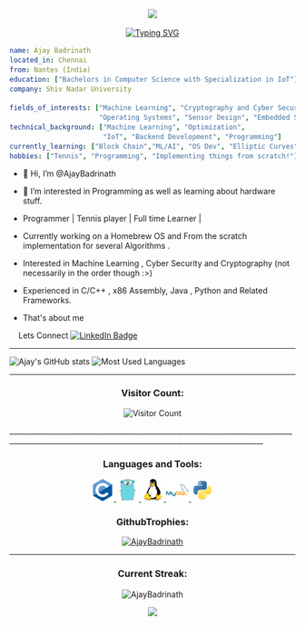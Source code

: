 <div align="center">
 
 <p align ="center">
 <img src="https://capsule-render.vercel.app/api?type=waving&height=60&color=timeGradient&section=header&reversal=true"></img>
</p>
 
 [![Typing SVG](https://readme-typing-svg.demolab.com?font=Londrina+Sketch&duration=3000&pause=1000&color=892DF7&background=D825FF00&center=true&random=false&width=435&lines=Hi+I+am+Ajay+Badrinath;Undergrad@Shiv+Nadar+University+CSE(IoT);IoTEngineer;Programmer+;Machine+Learning+and+Cyber+Security+Enthusiast)](https://git.io/typing-svg)
 
</div>


```yaml
name: Ajay Badrinath
located_in: Chennai
from: Nantes (India)
education: ["Bachelors in Computer Science with Specialization in IoT"]
company: Shiv Nadar University

fields_of_interests: ["Machine Learning", "Cryptography and Cyber Security", "Design Of Algorithms", "Neuromorphic Computing", 
                      "Operating Systems", "Sensor Design", "Embedded Systems"]
technical_background: ["Machine Learning", "Optimization", 
                       "IoT", "Backend Development", "Programming"]
currently_learning: ["Block Chain","ML/AI", "OS Dev", "Elliptic Curves"]
hobbies: ["Tennis", "Programming", "Implementing things from scratch!"]
```


- 👋 Hi, I’m @AjayBadrinath
- 👀 I’m interested in Programming as well as learning about hardware stuff.
- Programmer | Tennis player  | Full time Learner |  
  
- Currently working on a Homebrew OS and From the scratch implementation for several Algorithms .

- Interested in Machine Learning , Cyber Security and Cryptography (not necessarily in the order though :>)

- Experienced in C/C++ , x86 Assembly, Java , Python and Related Frameworks.

- That's about me

 <div id="badges" align="left">
   &nbsp; &nbsp; Lets Connect
    <a href="https://www.linkedin.com/in/ajay-badrinath/">
        <img src="https://img.shields.io/badge/LinkedIn-red?style=for-the-badge&logo=linkedin&logoColor=blue" alt="LinkedIn Badge" />
    </a>
</div>
  





<!---
AjayBadrinath/AjayBadrinath is a ✨ special ✨ repository because its `README.md` (this file) appears on your GitHub profile.
You can click the Preview link to take a look at your changes.
--->
<!---
______________________________________________________________________________________________________________________________________________
![Ajay's GitHub stats](https://github-readme-stats-ruby-one.vercel.app/api?username=AjayBadrinath&show_icons=true&theme=merko)
![Most Used Languages](https://github-readme-stats-ruby-one.vercel.app/api/top-langs/?username=AjayBadrinath&show_icons=true&theme=merko)
____________________________________________________________________________________________________________________________________________________
--->
_____________________________________________________________________________________________________________________________________________________
![Ajay's GitHub stats](https://github-readme-stats-sigma-five.vercel.app/api?username=AjayBadrinath&show_icons=true&theme=merko)
![Most Used Languages](https://github-readme-stats.vercel.app/api/top-langs/?username=AjayBadrinath&langs_count=14&exclude_repo=CS3809-WebTechLab,AudioAnalysis,PasswordManager,Foundations-Of-DataScience,AI_AlgorithmVisualisation,SDA-FrontEnd,Machine-Learning-Algorithms&theme=merko)
_____________________________________________________________________________________________________________________________________________________

<h3 align="center">Visitor Count:</h3>



<div align ="center">
 
![Visitor Count](https://profile-counter.glitch.me/AjayBadrinath/count.svg)

</div>
____________________________________________________________________________________________________________________________________________________

<h3 align="center">Languages and Tools:</h3>
<p align="center"> <a href="https://www.cprogramming.com/" target="_blank" rel="noreferrer"> <img src="https://raw.githubusercontent.com/devicons/devicon/master/icons/c/c-original.svg" alt="c" width="40" height="40"/> </a> <a href="https://golang.org" target="_blank" rel="noreferrer"> <img src="https://raw.githubusercontent.com/devicons/devicon/master/icons/go/go-original.svg" alt="go" width="40" height="40"/> </a> <a href="https://www.linux.org/" target="_blank" rel="noreferrer"> <img src="https://raw.githubusercontent.com/devicons/devicon/master/icons/linux/linux-original.svg" alt="linux" width="40" height="40"/> </a> <a href="https://www.mysql.com/" target="_blank" rel="noreferrer"> <img src="https://raw.githubusercontent.com/devicons/devicon/master/icons/mysql/mysql-original-wordmark.svg" alt="mysql" width="40" height="40"/> </a> <a href="https://www.python.org" target="_blank" rel="noreferrer"> <img src="https://raw.githubusercontent.com/devicons/devicon/master/icons/python/python-original.svg" alt="python" width="40" height="40"/> </a></p>
<!---
<details>
<summary><b>Other Github Stats : </b></summary>
<br>
--->


<!---

______________________________________________________________________________________________________________________________________________________



<h3 align="left">Connect with me:</h3><p align="left"><a href="https://linkedin.com/in/ajay-badrinath-151a82225" target="blank"><img align="center" src="https://raw.githubusercontent.com/rahuldkjain/github-profile-readme-generator/master/src/images/icons/Social/linked-in-alt.svg" alt="ajaabb" height="30" width="40"/ ></a></p>


________________________________________________________________________________________________________________________________________________________

--->



<h3 align="center">GithubTrophies:</h3>




<div align="center">

 
 <a href="https://github.com/ryo-ma/github-profile-trophy"><img src="https://github-profile-trophy.vercel.app/?username=AjayBadrinath&title=Stars,MultipleLang,Experience,Commit,Repo,Followers&theme=algolia" alt="AjayBadrinath" />
 </a>
 
 </div>


_________________________________________________________________________________________________________________________________________________________


<h3 align="center">Current Streak:</h3>
 <p align="right">
<p align="center"><img align="center" src="https://github-readme-streak-stats.herokuapp.com/?user=AjayBadrinath&theme=dark" alt="AjayBadrinath" /></p>
<p align ="center">
 <img src="https://capsule-render.vercel.app/api?type=waving&height=60&color=timeGradient&section=footer&reversal=true"></img>
</p>



<!---
_________________________________________________________________________________________________________________________________________________________

<p align="right">
 
 <h3 align="center">
  
  
  ![Ajay's Contribution Stats](https://github-contribution-stats.vercel.app/api/?username=AjayBadrinath)
</h3>

</p>



 <!--- ![Ajay's github activity graph](https://graphgithub.herokuapp.com/graph?username=AjayBadrinath&theme=elegant&area=true&hide_border=true)
 
<!---</details>

